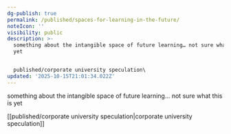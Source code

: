 ```yaml
---
dg-publish: true
permalink: /published/spaces-for-learning-in-the-future/
noteIcon: ''
visibility: public
description: >-
  something about the intangible space of future learning… not sure what this is
  yet


  published/corporate university speculation\
updated: '2025-10-15T21:01:34.022Z'
---
```


something about the intangible space of future learning… not sure what this is yet

[[published/corporate university speculation\|corporate university speculation]]
